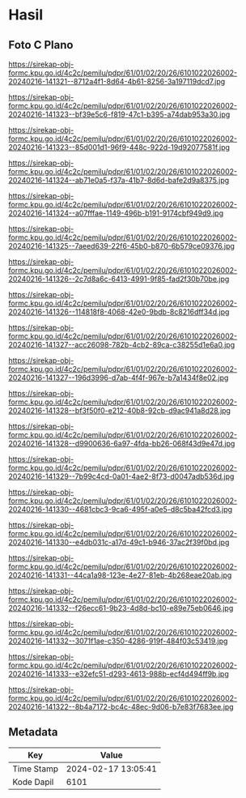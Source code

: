 # Hasil

## Foto C Plano

https://sirekap-obj-formc.kpu.go.id/4c2c/pemilu/pdpr/61/01/02/20/26/6101022026002-20240216-141321--8712a4f1-8d64-4b61-8256-3a197119dcd7.jpg

https://sirekap-obj-formc.kpu.go.id/4c2c/pemilu/pdpr/61/01/02/20/26/6101022026002-20240216-141323--bf39e5c6-f819-47c1-b395-a74dab953a30.jpg

https://sirekap-obj-formc.kpu.go.id/4c2c/pemilu/pdpr/61/01/02/20/26/6101022026002-20240216-141323--85d001d1-96f9-448c-922d-19d92077581f.jpg

https://sirekap-obj-formc.kpu.go.id/4c2c/pemilu/pdpr/61/01/02/20/26/6101022026002-20240216-141324--ab71e0a5-f37a-41b7-8d6d-bafe2d9a8375.jpg

https://sirekap-obj-formc.kpu.go.id/4c2c/pemilu/pdpr/61/01/02/20/26/6101022026002-20240216-141324--a07fffae-1149-496b-b191-9174cbf949d9.jpg

https://sirekap-obj-formc.kpu.go.id/4c2c/pemilu/pdpr/61/01/02/20/26/6101022026002-20240216-141325--7aeed639-22f6-45b0-b870-6b579ce09376.jpg

https://sirekap-obj-formc.kpu.go.id/4c2c/pemilu/pdpr/61/01/02/20/26/6101022026002-20240216-141326--2c7d8a6c-6413-4991-9f85-fad2f30b70be.jpg

https://sirekap-obj-formc.kpu.go.id/4c2c/pemilu/pdpr/61/01/02/20/26/6101022026002-20240216-141326--114818f8-4068-42e0-9bdb-8c8216dff34d.jpg

https://sirekap-obj-formc.kpu.go.id/4c2c/pemilu/pdpr/61/01/02/20/26/6101022026002-20240216-141327--acc26098-782b-4cb2-89ca-c38255d1e6a0.jpg

https://sirekap-obj-formc.kpu.go.id/4c2c/pemilu/pdpr/61/01/02/20/26/6101022026002-20240216-141327--196d3996-d7ab-4f4f-967e-b7a1434f8e02.jpg

https://sirekap-obj-formc.kpu.go.id/4c2c/pemilu/pdpr/61/01/02/20/26/6101022026002-20240216-141328--bf3f50f0-e212-40b8-92cb-d9ac941a8d28.jpg

https://sirekap-obj-formc.kpu.go.id/4c2c/pemilu/pdpr/61/01/02/20/26/6101022026002-20240216-141328--d9900636-6a97-4fda-bb26-068f43d9e47d.jpg

https://sirekap-obj-formc.kpu.go.id/4c2c/pemilu/pdpr/61/01/02/20/26/6101022026002-20240216-141329--7b99c4cd-0a01-4ae2-8f73-d0047adb536d.jpg

https://sirekap-obj-formc.kpu.go.id/4c2c/pemilu/pdpr/61/01/02/20/26/6101022026002-20240216-141330--4681cbc3-9ca6-495f-a0e5-d8c5ba42fcd3.jpg

https://sirekap-obj-formc.kpu.go.id/4c2c/pemilu/pdpr/61/01/02/20/26/6101022026002-20240216-141330--e4db031c-a17d-49c1-b946-37ac2f39f0bd.jpg

https://sirekap-obj-formc.kpu.go.id/4c2c/pemilu/pdpr/61/01/02/20/26/6101022026002-20240216-141331--44ca1a98-123e-4e27-81eb-4b268eae20ab.jpg

https://sirekap-obj-formc.kpu.go.id/4c2c/pemilu/pdpr/61/01/02/20/26/6101022026002-20240216-141332--f26ecc61-9b23-4d8d-bc10-e89e75eb0646.jpg

https://sirekap-obj-formc.kpu.go.id/4c2c/pemilu/pdpr/61/01/02/20/26/6101022026002-20240216-141332--3071f1ae-c350-4286-919f-484f03c53419.jpg

https://sirekap-obj-formc.kpu.go.id/4c2c/pemilu/pdpr/61/01/02/20/26/6101022026002-20240216-141333--e32efc51-d293-4613-988b-ecf4d494ff9b.jpg

https://sirekap-obj-formc.kpu.go.id/4c2c/pemilu/pdpr/61/01/02/20/26/6101022026002-20240216-141322--8b4a7172-bc4c-48ec-9d06-b7e83f7683ee.jpg


## Metadata

| Key        | Value               |
| ---------- | ------------------- |
| Time Stamp | 2024-02-17 13:05:41 |
| Kode Dapil | 6101                |



